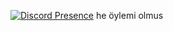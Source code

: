 [![Discord Presence](https://lanyard.cnrad.dev/api/:id)](https://discord.com/users/:506151528420212739)
he öylemi olmus

